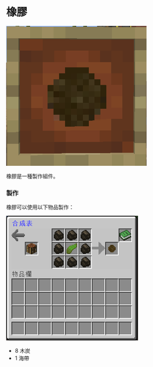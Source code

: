 # 橡膠

![](<../.gitbook/assets/image (163).png>)

橡膠是一種製作組件。

### 製作

橡膠可以使用以下物品製作：

![](<../.gitbook/assets/image (161).png>)

* 8 木炭
* 1 海帶
